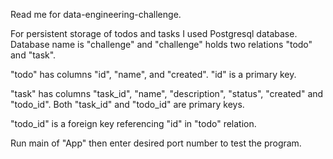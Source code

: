 Read me for data-engineering-challenge.

For persistent storage of todos and tasks I used Postgresql database.
Database name is "challenge" and "challenge" holds two relations
"todo" and "task".

"todo" has columns "id", "name", and "created". "id" is a primary key.

"task" has columns "task_id", "name", "description", "status", "created" and
"todo_id". Both "task_id" and "todo_id" are primary keys.

"todo_id" is a foreign key referencing "id" in "todo" relation.

Run main of "App" then enter desired port number to test the program.

